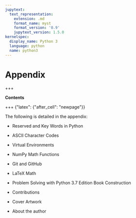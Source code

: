 ```yaml
---
jupytext:
  text_representation:
    extension: .md
    format_name: myst
    format_version: '0.9'
    jupytext_version: 1.5.0
kernelspec:
  display_name: Python 3
  language: python
  name: python3
---
```


# Appendix

+++

**Contents**

+++ {"latex": {"after_cell": "newpage"}}

The following is detailed in the appendix:

 * Reserved and Key Words in Python

 * ASCII Character Codes

 * Virtual Environments

 * NumPy Math Functions

 * Git and GitHub

 * LaTeX Math

 * Problem Solving with Python 3.7 Edition Book Construction

 * Contributions

 * Cover Artwork

 * About the author

```{code-cell} ipython3

```
